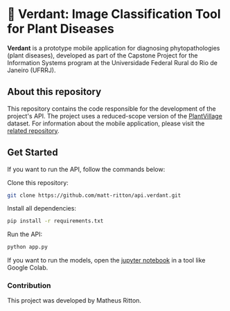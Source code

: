 # 🍃 Verdant: Image Classification Tool for Plant Diseases
**Verdant** is a prototype mobile application for diagnosing phytopathologies (plant diseases), developed as part of the Capstone Project for the Information Systems program at the Universidade Federal Rural do Rio de Janeiro (UFRRJ).

## About this repository
This repository contains the code responsible for the development of the project's API. The project uses a reduced-scope version of the [PlantVillage](https://data.mendeley.com/datasets/tywbtsjrjv/1) dataset. For information about the mobile application, please visit the [related repository](https://github.com/matt-ritton/app.verdant).

## Get Started
If you want to run the API, follow the commands below:

Clone this repository:
   
```bash
git clone https://github.com/matt-ritton/api.verdant.git
```
Install all dependencies:

```bash
pip install -r requirements.txt
```

Run the API:

```bash
python app.py
```
         
If you want to run the models, open the [jupyter notebook](https://github.com/matt-ritton/api.verdant/blob/main/verdant_cnn_playground.ipynb) in a tool like Google Colab.

### Contribution
This project was developed by Matheus Ritton.
